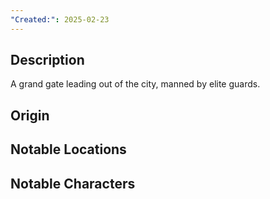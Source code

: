 ```yaml
---
"Created:": 2025-02-23
---
```

## **Description**

A grand gate leading out of the city, manned by elite guards.

## **Origin**

## **Notable Locations**

## **Notable Characters**


